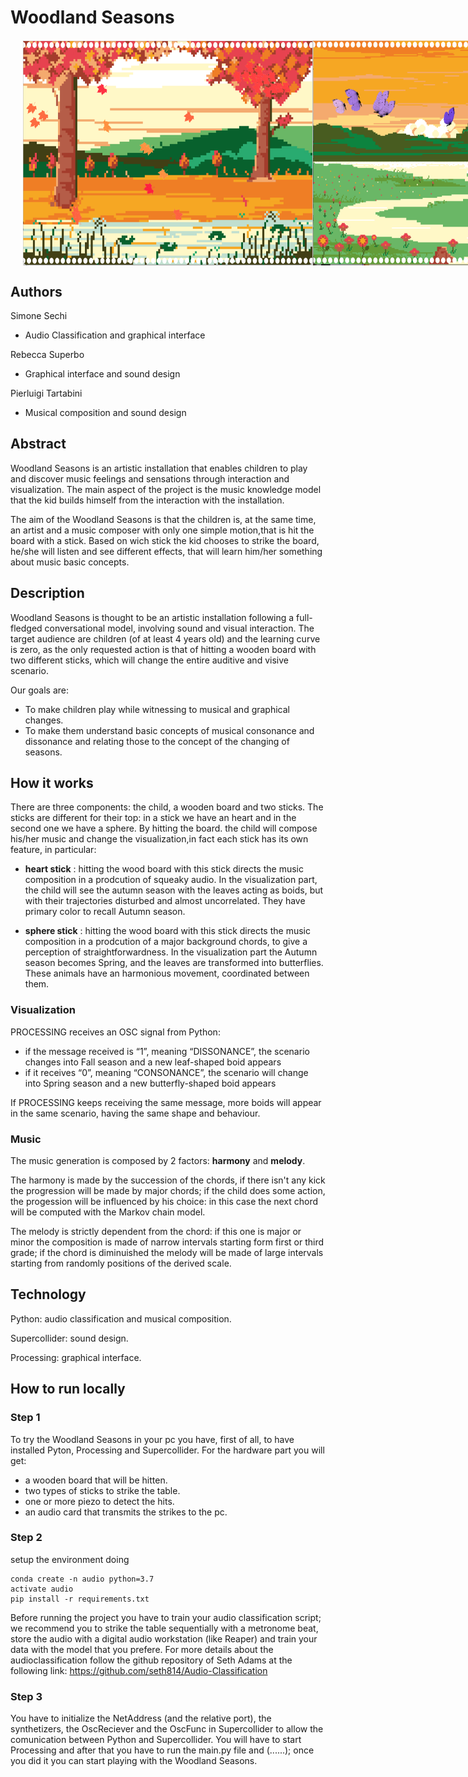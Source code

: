 # Woodland Seasons

<div style="display: flex; justify-content: space-between; margin: 20px;">
    <img src="images/screenAutunno.png" alt="Immagine 1" width="640" height="360">
    <img src="images/screenPrimavera.png" alt="Immagine 2" width="640" height="360">
</div>

## Authors
Simone Sechi

* Audio Classification and graphical interface

Rebecca Superbo

* Graphical interface and sound design

Pierluigi Tartabini

* Musical composition and sound design
## Abstract
Woodland Seasons is an artistic installation that enables children to play and discover music feelings and sensations through interaction and visualization. The main aspect of the project is the music knowledge model that the kid builds himself from the interaction with the installation.

The aim of the Woodland Seasons is that the children is, at the same time, an artist and a music composer with only one simple motion,that is hit the board with a stick. Based on wich stick the kid chooses to strike the board, he/she will listen and see different effects, that will learn him/her something about music basic concepts.

## Description
Woodland Seasons is thought to be an artistic installation following a full-fledged conversational model, involving sound and visual interaction. The target audience are children (of at least 4 years old) and the learning curve is zero, as the only requested action is that of hitting a wooden board with two different sticks, which will change the entire auditive and visive scenario.

Our goals are:

* To make children play while witnessing to musical and graphical changes.
* To make them understand basic concepts of musical consonance and dissonance and relating those to the concept of the changing of seasons.

## How it works
There are three components: the child, a wooden board and two sticks. The sticks are different for their top: in a stick we have an heart and in the second one we have a sphere. By hitting the board. the child will compose his/her music and change the visualization,in fact each stick has its own feature, in particular:

* **heart stick** : hitting the wood board with this stick directs the music composition in a prodcution of squeaky audio. In the visualization part, the child will see the autumn season with the leaves acting as boids, but with their trajectories disturbed and almost uncorrelated. They have primary color to recall Autumn season.

* **sphere stick** : hitting the wood board with this stick directs the music composition in a prodcution of a major background chords, to give a perception of straightforwardness. In the visualization part the Autumn season becomes Spring, and the leaves are transformed into butterflies. These animals have an harmonious movement, coordinated between them.

### Visualization
PROCESSING receives an OSC signal from Python:

* if the message received is “1”, meaning “DISSONANCE”, the scenario changes into Fall season and a new leaf-shaped boid appears
* if it receives “0”, meaning “CONSONANCE”,  the scenario will change into Spring season and a new butterfly-shaped boid appears

If PROCESSING keeps receiving the same message, more boids will appear in the same scenario, having the same shape and behaviour.

### Music
The music generation is composed by 2 factors: **harmony** and **melody**. 

The harmony is made by the succession of the chords, if there isn't any kick the progression will be made by major chords; if the child does some action, the progession will be influenced by his choice: in this case the next chord will be computed with the Markov chain model.

The melody is strictly dependent from the chord: if this one is major or minor the composition is made of narrow intervals starting form first or third grade; if the chord is diminuished the melody will be made of large intervals starting from randomly positions of the derived scale.

## Technology
Python: audio classification and musical composition.

Supercollider: sound design.

Processing: graphical interface.
## How to run locally

### Step 1
To try the Woodland Seasons in your pc you have, first of all, to have installed Pyton, Processing and Supercollider.
For the hardware part you will get:
* a wooden board that will be hitten.
* two types of sticks to strike the table.
* one or more piezo to detect the hits.
* an audio card that transmits the strikes to the pc.

### Step 2
setup the environment doing
```
conda create -n audio python=3.7
activate audio
pip install -r requirements.txt
```
Before running the project you have to train your audio classification script; we recommend you to strike the table sequentially with a metronome beat, store the audio with a digital audio workstation (like Reaper) and train your data with the model that you prefere. For more details about the audioclassification follow the github repository of Seth Adams at the following link: https://github.com/seth814/Audio-Classification  

### Step 3
You have to initialize the NetAddress (and the relative port), the synthetizers, the OscReciever and the OscFunc in Supercollider to allow the comunication between Python and Supercollider. You will have to start Processing and after that you have to run the main.py file and (......); once you did it you can start playing with the Woodland Seasons.

